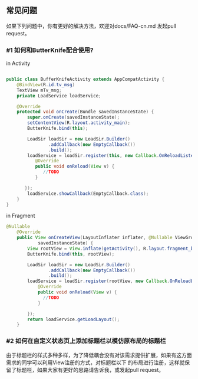 常见问题
---

如果下列问题中，你有更好的解决方法，欢迎对docs/FAQ-cn.md 发起pull request。

### #1 如何和ButterKnife配合使用?

in Activity

```java

public class BufferKnifeActivity extends AppCompatActivity {
    @BindView(R.id.tv_msg)
    TextView mTv_msg;
    private LoadService loadService;

    @Override
    protected void onCreate(Bundle savedInstanceState) {
        super.onCreate(savedInstanceState);
        setContentView(R.layout.activity_main);
        ButterKnife.bind(this);

        LoadSir loadSir = new LoadSir.Builder()
                .addCallback(new EmptyCallback())
                .build();
        loadService = loadSir.register(this, new Callback.OnReloadListener() {
           @Override
           public void onReload(View v) {
              //TODO
           }

       });
        loadService.showCallback(EmptyCallback.class);
    }
}

```

in Fragment

```java
@Nullable
    @Override
    public View onCreateView(LayoutInflater inflater, @Nullable ViewGroup container, @Nullable Bundle
            savedInstanceState) {
        View rootView = View.inflate(getActivity(), R.layout.fragment_bk, null);
        ButterKnife.bind(this, rootView);

        LoadSir loadSir = new LoadSir.Builder()
                .addCallback(new EmptyCallback())
                .build();
        loadService = loadSir.register(rootView, new Callback.OnReloadListener() {
            @Override
            public void onReload(View v) {
              //TODO
            }

        });
        return loadService.getLoadLayout();
    }
```

### #2 如何在自定义状态页上添加标题栏以模仿原布局的标题栏
由于标题栏的样式多种多样，为了降低耦合没有对该需求提供扩展，如果有这方面需求的同学可以利用View注册的方式，对标题栏以下
的布局进行注册，这样就保留了标题栏，如果大家有更好的思路请告诉我，或发起pull request。








